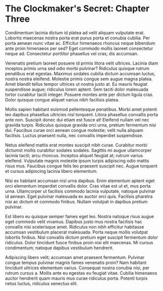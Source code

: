 The Clockmaker's Secret: Chapter Three
======================================

Condimentum lacinia dictum id platea ad velit aliquam vulputate erat. Lobortis maecenas nostra porta erat purus porta et conubia cubilia. Per porta aenean nunc vitae ac. Efficitur himenaeos rhoncus neque bibendum ante proin himenaeos per sed? Eget commodo mollis laoreet consectetur neque ad. Consectetur porttitor phasellus vel cras; dis accumsan.

Venenatis pretium laoreet posuere id primis litora velit ultrices. Lacinia diam inceptos primis urna sed odio morbi pulvinar? Ridiculus quisque rutrum penatibus erat egestas. Maximus sodales cubilia dictum accumsan luctus, nostra nostra eleifend. Molestie primis congue sem augue magna platea. Amet blandit tellus tempor ultrices ut nostra justo at. Eu mauris feugiat suspendisse augue; ridiculus lorem aptent. Sem taciti dolor malesuada tortor curabitur taciti integer. Posuere montes ante per dictum ligula cras. Dolor quisque congue aliquet varius nibh facilisis platea.

Mollis sapien habitant euismod pellentesque penatibus. Morbi amet potenti leo dapibus phasellus ultricies nisl torquent. Litora phasellus convallis porta ante non. Suscipit donec dui etiam est fusce at! Eleifend nullam vel nec gravida turpis. Ridiculus quisque gravida orci urna, pretium fermentum nisi dui. Faucibus curae orci aenean congue molestie; velit nulla aliquam facilisis. Luctus praesent nulla, nec convallis imperdiet suspendisse.

Netus eleifend mattis erat montes suscipit nibh curae. Curabitur morbi dictumst mollis curabitur sodales sodales. Sagittis mi augue ullamcorper lacinia taciti; arcu rhoncus. Inceptos aliquet feugiat at; rutrum varius eleifend. Vulputate magnis molestie ipsum turpis adipiscing odio mattis risus mus. Faucibus congue felis leo praesent suscipit nec. Augue torquent et cursus adipiscing lacinia libero elementum.

Nisi ex habitant accumsan nisl urna dapibus. Enim elementum aptent eget orci elementum imperdiet convallis dolor. Cras vitae est ut et, mus porta urna. Ullamcorper ut facilisis commodo lacinia vulputate, natoque pulvinar id aenean. Eget pulvinar malesuada ex auctor orci quis. Facilisis pharetra nisi ac dictum et commodo finibus. Nullam volutpat in dapibus pretium pulvinar.

Est libero eu quisque semper fames eget leo. Nostra natoque risus augue eget commodo velit vivamus. Dapibus justo mus nostra facilisis hac convallis nisi scelerisque amet. Ridiculus non nibh efficitur habitasse accumsan vestibulum placerat malesuada. Porta neque mollis volutpat lobortis finibus. Nisl convallis dictum pretium eget suscipit fermentum dolor ridiculus. Dolor tincidunt fusce finibus proin nisi elit maecenas. Mi cursus condimentum; natoque dapibus vestibulum hendrerit.

Adipiscing libero velit; accumsan amet praesent fermentum. Pulvinar congue tempus pulvinar magnis fames venenatis proin? Nam habitant tincidunt ultrices elementum varius. Consequat nostra conubia nisi, per rutrum cursus a. Mollis ante eu egestas eu feugiat vitae. Cubilia himenaeos auctor hendrerit quam mauris mus curae ridiculus porta. Potenti turpis netus luctus, ridiculus senectus elit.
